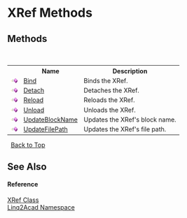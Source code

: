 # XRef Methods
 

## Methods
&nbsp;<table><tr><th></th><th>Name</th><th>Description</th></tr><tr><td>![Public method](media/pubmethod.gif "Public method")</td><td><a href="M_Linq2Acad_XRef_Bind.md">Bind</a></td><td>
Binds the XRef.</td></tr><tr><td>![Public method](media/pubmethod.gif "Public method")</td><td><a href="M_Linq2Acad_XRef_Detach.md">Detach</a></td><td>
Detaches the XRef.</td></tr><tr><td>![Public method](media/pubmethod.gif "Public method")</td><td><a href="M_Linq2Acad_XRef_Reload.md">Reload</a></td><td>
Reloads the XRef.</td></tr><tr><td>![Public method](media/pubmethod.gif "Public method")</td><td><a href="M_Linq2Acad_XRef_Unload.md">Unload</a></td><td>
Unloads the XRef.</td></tr><tr><td>![Public method](media/pubmethod.gif "Public method")</td><td><a href="M_Linq2Acad_XRef_UpdateBlockName.md">UpdateBlockName</a></td><td>
Updates the XRef's block name.</td></tr><tr><td>![Public method](media/pubmethod.gif "Public method")</td><td><a href="M_Linq2Acad_XRef_UpdateFilePath.md">UpdateFilePath</a></td><td>
Updates the XRef's file path.</td></tr></table>&nbsp;
<a href="#xref-methods">Back to Top</a>

## See Also


#### Reference
<a href="T_Linq2Acad_XRef.md">XRef Class</a><br /><a href="N_Linq2Acad.md">Linq2Acad Namespace</a><br />

